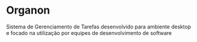 # Organon
Sistema de Gerenciamento de Tarefas desenvolvido para ambiente desktop e focado na utilização por equipes de desenvolvimento de software
